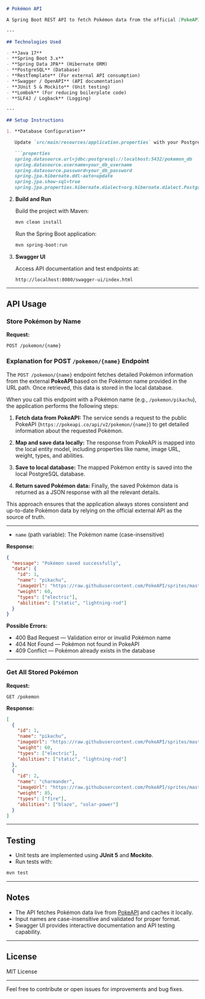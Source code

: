 
````markdown
# Pokémon API

A Spring Boot REST API to fetch Pokémon data from the official [PokeAPI](https://pokeapi.co/), store it locally in a PostgreSQL database, and retrieve stored Pokémon.

---

## Technologies Used

- **Java 17**
- **Spring Boot 3.x**
- **Spring Data JPA** (Hibernate ORM)
- **PostgreSQL** (Database)
- **RestTemplate** (For external API consumption)
- **Swagger / OpenAPI** (API documentation)
- **JUnit 5 & Mockito** (Unit testing)
- **Lombok** (For reducing boilerplate code)
- **SLF4J / Logback** (Logging)

---

## Setup Instructions

1. **Database Configuration**

   Update `src/main/resources/application.properties` with your PostgreSQL connection details:

   ```properties
   spring.datasource.url=jdbc:postgresql://localhost:5432/pokemon_db
   spring.datasource.username=your_db_username
   spring.datasource.password=your_db_password
   spring.jpa.hibernate.ddl-auto=update
   spring.jpa.show-sql=true
   spring.jpa.properties.hibernate.dialect=org.hibernate.dialect.PostgreSQLDialect
````

2. **Build and Run**

   Build the project with Maven:

   ```bash
   mvn clean install
   ```

   Run the Spring Boot application:

   ```bash
   mvn spring-boot:run
   ```

3. **Swagger UI**

   Access API documentation and test endpoints at:

   ```
   http://localhost:8080/swagger-ui/index.html
   ```

---

## API Usage

### Store Pokémon by Name

**Request:**

```
POST /pokemon/{name}
```

### Explanation for POST `/pokemon/{name}` Endpoint

The `POST /pokemon/{name}` endpoint fetches detailed Pokémon information from the external **PokeAPI** based on the Pokémon name provided in the URL path. Once retrieved, this data is stored in the local database.

When you call this endpoint with a Pokémon name (e.g., `/pokemon/pikachu`), the application performs the following steps:

1. **Fetch data from PokeAPI:**
   The service sends a request to the public PokeAPI (`https://pokeapi.co/api/v2/pokemon/{name}`) to get detailed information about the requested Pokémon.

2. **Map and save data locally:**
   The response from PokeAPI is mapped into the local entity model, including properties like name, image URL, weight, types, and abilities.

3. **Save to local database:**
   The mapped Pokémon entity is saved into the local PostgreSQL database.

4. **Return saved Pokémon data:**
   Finally, the saved Pokémon data is returned as a JSON response with all the relevant details.

This approach ensures that the application always stores consistent and up-to-date Pokémon data by relying on the official external API as the source of truth.

---

* `name` (path variable): The Pokémon name (case-insensitive)

**Response:**

```json
{
  "message": "Pokémon saved successfully",
  "data": {
    "id": 1,
    "name": "pikachu",
    "imageUrl": "https://raw.githubusercontent.com/PokeAPI/sprites/master/sprites/pokemon/25.png",
    "weight": 60,
    "types": ["electric"],
    "abilities": ["static", "lightning-rod"]
  }
}
```

**Possible Errors:**

* 400 Bad Request — Validation error or invalid Pokémon name
* 404 Not Found — Pokémon not found in PokeAPI
* 409 Conflict — Pokémon already exists in the database

---

### Get All Stored Pokémon

**Request:**

```
GET /pokemon
```

**Response:**

```json
[
  {
    "id": 1,
    "name": "pikachu",
    "imageUrl": "https://raw.githubusercontent.com/PokeAPI/sprites/master/sprites/pokemon/25.png",
    "weight": 60,
    "types": ["electric"],
    "abilities": ["static", "lightning-rod"]
  },
  {
    "id": 2,
    "name": "charmander",
    "imageUrl": "https://raw.githubusercontent.com/PokeAPI/sprites/master/sprites/pokemon/4.png",
    "weight": 85,
    "types": ["fire"],
    "abilities": ["blaze", "solar-power"]
  }
]
```

---

## Testing

* Unit tests are implemented using **JUnit 5** and **Mockito**.
* Run tests with:

```bash
mvn test
```

---

## Notes

* The API fetches Pokémon data live from [PokeAPI](https://pokeapi.co/) and caches it locally.
* Input names are case-insensitive and validated for proper format.
* Swagger UI provides interactive documentation and API testing capability.

---

## License

MIT License

---

Feel free to contribute or open issues for improvements and bug fixes.

```
```
